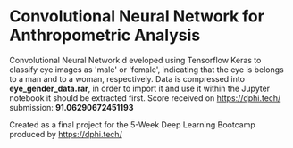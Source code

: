 # Convolutional Neural Network for Anthropometric Analysis
Convolutional Neural Network d eveloped using Tensorflow Keras to classify eye images as 'male' or 'female', indicating that the eye is belongs to a man and to a woman, respectively. Data is compressed into **eye_gender_data.rar**, in order to import it and use it within the Jupyter notebook it should be extracted first.
Score received on https://dphi.tech/ submission: **91.06290672451193**

Created as a final project for the 5-Week Deep Learning Bootcamp produced by https://dphi.tech/
